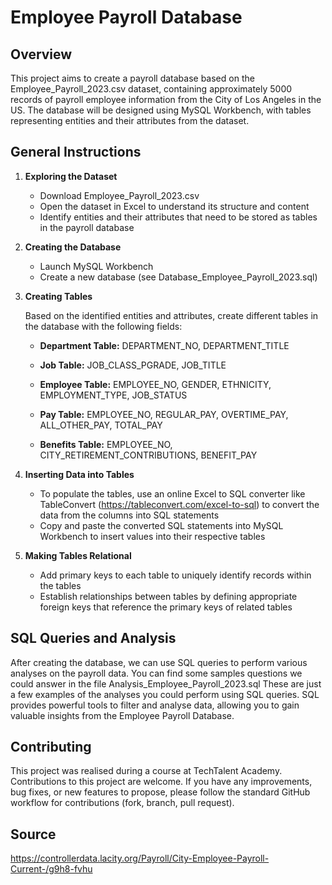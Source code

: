 # Employee Payroll Database

## Overview

This project aims to create a payroll database based on the Employee_Payroll_2023.csv dataset, containing approximately 5000 records of payroll employee information from the City of Los Angeles in the US. The database will be designed using MySQL Workbench, with tables representing entities and their attributes from the dataset. 

## General Instructions

1. **Exploring the Dataset**
   
   - Download Employee_Payroll_2023.csv
   - Open the dataset in Excel to understand its structure and content
   - Identify entities and their attributes that need to be stored as tables in the payroll database

2. **Creating the Database**
  
   - Launch MySQL Workbench
   - Create a new database (see Database_Employee_Payroll_2023.sql)

3. **Creating Tables**
     
    Based on the identified entities and attributes, create different tables in the database with the following fields:

    - **Department Table:** DEPARTMENT_NO, DEPARTMENT_TITLE
   
    - **Job Table:** JOB_CLASS_PGRADE, JOB_TITLE
    
    - **Employee Table:**  EMPLOYEE_NO, GENDER, ETHNICITY,  EMPLOYMENT_TYPE, JOB_STATUS
    
    - **Pay Table:** EMPLOYEE_NO, REGULAR_PAY, OVERTIME_PAY, ALL_OTHER_PAY, TOTAL_PAY
   
    - **Benefits Table:** EMPLOYEE_NO, CITY_RETIREMENT_CONTRIBUTIONS, BENEFIT_PAY


4. **Inserting Data into Tables**
   
   - To populate the tables, use an online Excel to SQL converter like TableConvert (https://tableconvert.com/excel-to-sql) to convert the data from the columns into SQL statements
   - Copy and paste the converted SQL statements into MySQL Workbench to insert values into their respective tables


5. **Making Tables Relational**
  
   - Add primary keys to each table to uniquely identify records within the tables
   - Establish relationships between tables by defining appropriate foreign keys that reference the primary keys of related tables


## SQL Queries and Analysis

After creating the database, we can use SQL queries to perform various analyses on the payroll data. 
You can find some samples questions we could answer in the file Analysis_Employee_Payroll_2023.sql
These are just a few examples of the analyses you could perform using SQL queries. SQL provides powerful tools to filter and analyse data, allowing you to gain valuable insights from the Employee Payroll Database.


## Contributing

This project was realised during a course at TechTalent Academy.
Contributions to this project are welcome. If you have any improvements, bug fixes, or new features to propose, please follow the standard GitHub workflow for contributions (fork, branch, pull request).


## Source

https://controllerdata.lacity.org/Payroll/City-Employee-Payroll-Current-/g9h8-fvhu
